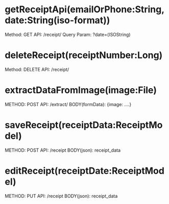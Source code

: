 # getReceiptApi(emailOrPhone:String,date:String(iso-format))

Method: GET
API: /receipt/<userId>
Query Param: ?date=(ISOString)

# deleteReceipt(receiptNumber:Long)

Method: DELETE
API: /receipt/<receiptNumber>

# extractDataFromImage(image:File)

METHOD: POST
API: /extract/<userId>
BODY(formData): {image: ....}

# saveReceipt(receiptData:ReceiptModel)

METHOD: POST
API: /receipt
BODY(json): receipt_data

# editReceipt(receiptDate:ReceiptModel)

METHOD: PUT
API: /receipt
BODY(json): receipt_data
